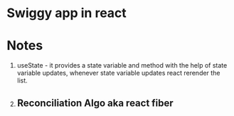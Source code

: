 # Swiggy app in react

# Notes

1. useState - it provides a state variable and method with the help of state variable updates, whenever state variable updates react rerender the list.
2. Reconciliation Algo aka react fiber
   -
